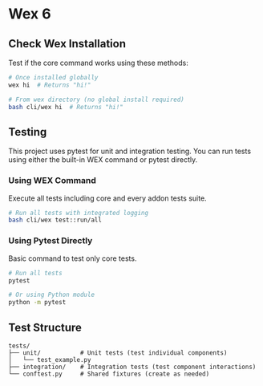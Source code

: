 # Wex 6

## Check Wex Installation

Test if the core command works using these methods:

```bash
# Once installed globally
wex hi  # Returns "hi!"

# From wex directory (no global install required)
bash cli/wex hi  # Returns "hi!"
```

## Testing

This project uses pytest for unit and integration testing. You can run tests using either the built-in WEX command or
pytest directly.

### Using WEX Command

Execute all tests including core and every addon tests suite.

```bash
# Run all tests with integrated logging
bash cli/wex test::run/all
```

### Using Pytest Directly

Basic command to test only core tests.

```bash
# Run all tests
pytest

# Or using Python module
python -m pytest
```

## Test Structure

```
tests/
├── unit/           # Unit tests (test individual components)
│   └── test_example.py
├── integration/    # Integration tests (test component interactions)
└── conftest.py     # Shared fixtures (create as needed)
```
